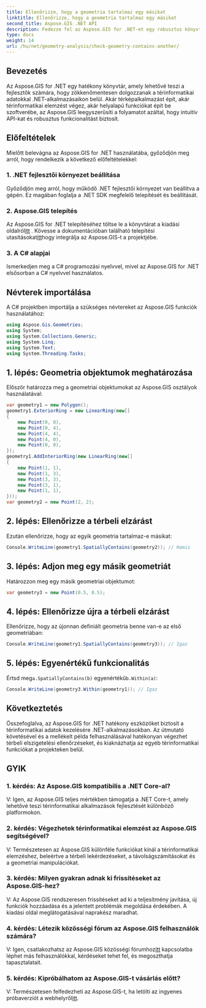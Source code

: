 ```yaml
---
title: Ellenőrizze, hogy a geometria tartalmaz egy másikat
linktitle: Ellenőrizze, hogy a geometria tartalmaz egy másikat
second_title: Aspose.GIS .NET API
description: Fedezze fel az Aspose.GIS for .NET-et egy robusztus könyvtár a térinformatikai adatok zökkenőmentes integrációjához .NET-alkalmazásaiban.
type: docs
weight: 14
url: /hu/net/geometry-analysis/check-geometry-contains-another/
---
```

## Bevezetés
Az Aspose.GIS for .NET egy hatékony könyvtár, amely lehetővé teszi a fejlesztők számára, hogy zökkenőmentesen dolgozzanak a térinformatikai adatokkal .NET-alkalmazásaikon belül. Akár térképalkalmazást épít, akár térinformatikai elemzést végez, akár helyalapú funkciókat épít be szoftverébe, az Aspose.GIS leegyszerűsíti a folyamatot azáltal, hogy intuitív API-kat és robusztus funkcionalitást biztosít.
## Előfeltételek
Mielőtt belevágna az Aspose.GIS for .NET használatába, győződjön meg arról, hogy rendelkezik a következő előfeltételekkel:
### 1. .NET fejlesztői környezet beállítása
Győződjön meg arról, hogy működő .NET fejlesztői környezet van beállítva a gépén. Ez magában foglalja a .NET SDK megfelelő telepítését és beállítását.
### 2. Aspose.GIS telepítés
 Az Aspose.GIS for .NET telepítéséhez töltse le a könyvtárat a kiadási oldalról[itt](https://releases.aspose.com/gis/net/) . Kövesse a dokumentációban található telepítési utasításokat[itt](https://reference.aspose.com/gis/net/)hogy integrálja az Aspose.GIS-t a projektjébe.
### 3. A C# alapjai
Ismerkedjen meg a C# programozási nyelvvel, mivel az Aspose.GIS for .NET elsősorban a C# nyelvvel használatos.

## Névterek importálása
A C# projektben importálja a szükséges névtereket az Aspose.GIS funkciók használatához:
```csharp
using Aspose.Gis.Geometries;
using System;
using System.Collections.Generic;
using System.Linq;
using System.Text;
using System.Threading.Tasks;
```

## 1. lépés: Geometria objektumok meghatározása
Először határozza meg a geometriai objektumokat az Aspose.GIS osztályok használatával:
```csharp
var geometry1 = new Polygon();
geometry1.ExteriorRing = new LinearRing(new[]
{
    new Point(0, 0),
    new Point(0, 4),
    new Point(4, 4),
    new Point(4, 0),
    new Point(0, 0),
});
geometry1.AddInteriorRing(new LinearRing(new[]
{
    new Point(1, 1),
    new Point(1, 3),
    new Point(3, 3),
    new Point(3, 1),
    new Point(1, 1),
}));
var geometry2 = new Point(2, 2);
```
## 2. lépés: Ellenőrizze a térbeli elzárást
Ezután ellenőrizze, hogy az egyik geometria tartalmaz-e másikat:
```csharp
Console.WriteLine(geometry1.SpatiallyContains(geometry2)); // Hamis
```
## 3. lépés: Adjon meg egy másik geometriát
Határozzon meg egy másik geometriai objektumot:
```csharp
var geometry3 = new Point(0.5, 0.5);
```
## 4. lépés: Ellenőrizze újra a térbeli elzárást
Ellenőrizze, hogy az újonnan definiált geometria benne van-e az első geometriában:
```csharp
Console.WriteLine(geometry1.SpatiallyContains(geometry3)); // Igaz
```
## 5. lépés: Egyenértékű funkcionalitás
 Értsd meg`a.SpatiallyContains(b)` egyenértékű`b.Within(a)`:
```csharp
Console.WriteLine(geometry3.Within(geometry1)); // Igaz
```

## Következtetés
Összefoglalva, az Aspose.GIS for .NET hatékony eszközöket biztosít a térinformatikai adatok kezelésére .NET-alkalmazásokban. Az útmutató követésével és a mellékelt példa felhasználásával hatékonyan végezhet térbeli elszigetelési ellenőrzéseket, és kiaknázhatja az egyéb térinformatikai funkciókat a projekteken belül.
## GYIK
### 1. kérdés: Az Aspose.GIS kompatibilis a .NET Core-al?
V: Igen, az Aspose.GIS teljes mértékben támogatja a .NET Core-t, amely lehetővé teszi térinformatikai alkalmazások fejlesztését különböző platformokon.
### 2. kérdés: Végezhetek térinformatikai elemzést az Aspose.GIS segítségével?
V: Természetesen az Aspose.GIS különféle funkciókat kínál a térinformatikai elemzéshez, beleértve a térbeli lekérdezéseket, a távolságszámításokat és a geometriai manipulációkat.
### 3. kérdés: Milyen gyakran adnak ki frissítéseket az Aspose.GIS-hez?
V: Az Aspose.GIS rendszeresen frissítéseket ad ki a teljesítmény javítása, új funkciók hozzáadása és a jelentett problémák megoldása érdekében. A kiadási oldal meglátogatásával naprakész maradhat.
### 4. kérdés: Létezik közösségi fórum az Aspose.GIS felhasználók számára?
V: Igen, csatlakozhatsz az Aspose.GIS közösségi fórumhoz[itt](https://forum.aspose.com/c/gis/33) kapcsolatba léphet más felhasználókkal, kérdéseket tehet fel, és megoszthatja tapasztalatait.
### 5. kérdés: Kipróbálhatom az Aspose.GIS-t vásárlás előtt?
 V: Természetesen felfedezheti az Aspose.GIS-t, ha letölti az ingyenes próbaverziót a webhelyről[itt](https://releases.aspose.com/).